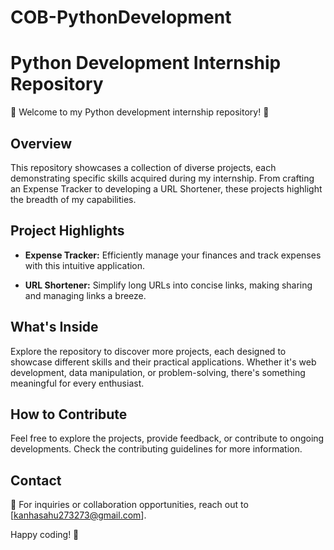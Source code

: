 # COB-PythonDevelopment
# Python Development Internship Repository

🚀 Welcome to my Python development internship repository! 🐍

## Overview
This repository showcases a collection of diverse projects, each demonstrating specific skills acquired during my internship. From crafting an Expense Tracker to developing a URL Shortener, these projects highlight the breadth of my capabilities.

## Project Highlights
- **Expense Tracker:** Efficiently manage your finances and track expenses with this intuitive application.

- **URL Shortener:** Simplify long URLs into concise links, making sharing and managing links a breeze.

## What's Inside
Explore the repository to discover more projects, each designed to showcase different skills and their practical applications. Whether it's web development, data manipulation, or problem-solving, there's something meaningful for every enthusiast.

## How to Contribute
Feel free to explore the projects, provide feedback, or contribute to ongoing developments. Check the contributing guidelines for more information.

## Contact
📧 For inquiries or collaboration opportunities, reach out to [kanhasahu273273@gmail.com].

Happy coding! 🚀

